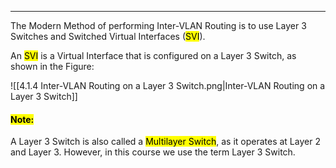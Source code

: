 
---
The Modern Method of performing Inter-VLAN Routing is to use Layer 3 Switches and Switched Virtual Interfaces (<mark class="hltr-pink">SVI</mark>).

An <mark class="hltr-pink">SVI</mark> is a Virtual Interface that is configured on a Layer 3 Switch, as shown in the Figure:

![[4.1.4 Inter-VLAN Routing on a Layer 3 Switch.png|Inter-VLAN Routing on a Layer 3 Switch]]

#### <mark class="hltr-yellow">Note:</mark>
A Layer 3 Switch is also called a <mark class="hltr-green">Multilayer Switch</mark>, as it operates at Layer 2 and Layer 3.
However, in this course we use the term Layer 3 Switch.

